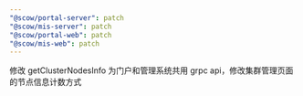 ```yaml
---
"@scow/portal-server": patch
"@scow/mis-server": patch
"@scow/portal-web": patch
"@scow/mis-web": patch
---
```


修改 getClusterNodesInfo 为门户和管理系统共用 grpc api，修改集群管理页面的节点信息计数方式
